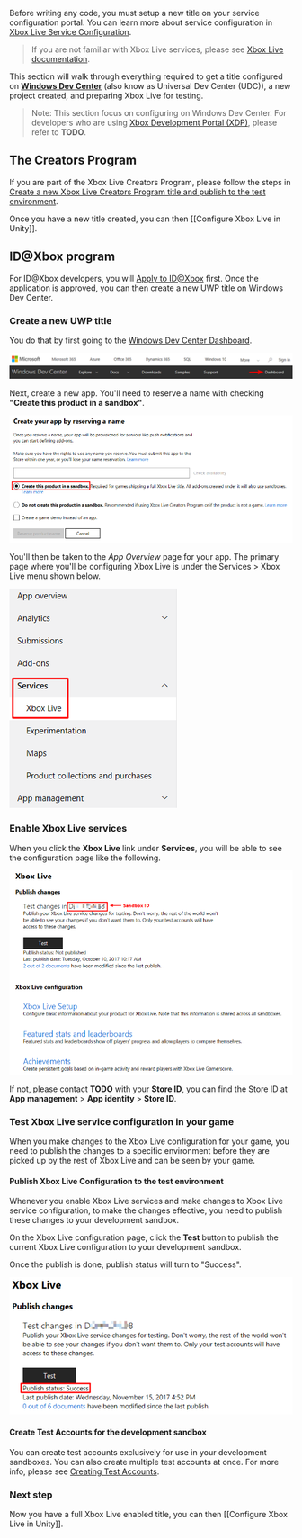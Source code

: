 Before writing any code, you must setup a new title on your service configuration portal. You can learn more about service configuration in [Xbox Live Service Configuration](https://docs.microsoft.com/en-us/windows/uwp/xbox-live/xbox-live-service-configuration).

> If you are not familiar with Xbox Live services, please see [Xbox Live documentation](https://docs.microsoft.com/windows/uwp/xbox-live).

This section will walk through everything required to get a title configured on **[Windows Dev Center](https://dev.windows.com/)** (also know as Universal Dev Center (UDC)), a new project created, and preparing Xbox Live for testing.

> Note: This section focus on configuring on Windows Dev Center. For developers who are using [Xbox Development Portal (XDP)](https://xdp.xboxlive.com/), please refer to **TODO**. 

## The Creators Program
If you are part of the Xbox Live Creators Program, please follow the steps in [Create a new Xbox Live Creators Program title and publish to the test environment](https://docs.microsoft.com/en-us/windows/uwp/xbox-live/get-started-with-creators/create-and-test-a-new-creators-title).

Once you have a new title created, you can then [[Configure Xbox Live in Unity]].

## ID@Xbox program
For ID@Xbox developers, you will [Apply to ID@Xbox](https://www.xbox.com/Developers/id) first. Once the application is approved, you can then create a new UWP title on Windows Dev Center.

### Create a new UWP title
You do that by first going to the [Windows Dev Center Dashboard](https://developer.microsoft.com/dashboard/).

![Windows Dev Center Dashboard](images/udc_dashboard.png)

Next, create a new app. You'll need to reserve a name with checking **"Create this product in a sandbox"**.

![UDC NEW APP](images/udc_newapp.png)

You'll then be taken to the *App Overview* page for your app. The primary page where you'll be configuring Xbox Live is under the Services > Xbox Live menu shown below.

![UDC Xbox Live page](images/udc_xboxlive_page.png)

### Enable Xbox Live services
When you click the **Xbox Live** link under **Services**, you will be able to see the configuration page like the following.

![ID@Xbox configuration page](images/udc_id@xbox.png)

If not, please contact **TODO** with your **Store ID**, you can find the Store ID at **App management** > **App identity** > **Store ID**.

### Test Xbox Live service configuration in your game
When you make changes to the Xbox Live configuration for your game, you need to publish the changes to a specific environment before they are picked up by the rest of Xbox Live and can be seen by your game.

#### Publish Xbox Live Configuration to the test environment
Whenever you enable Xbox Live services and make changes to Xbox Live service configuration, to make the changes effective, you need to publish these changes to your development sandbox.

On the Xbox Live configuration page, click the **Test** button to publish the current Xbox Live configuration to your development sandbox.

Once the publish is done, publish status will turn to "Success".

![UDC publish success](images/udc_id@xbox_publish_success.png)

#### Create Test Accounts for the development sandbox
You can create test accounts exclusively for use in your development sandboxes. You can also create multiple test accounts at once. For more info, please see [Creating Test Accounts](https://docs.microsoft.com/en-us/windows/uwp/xbox-live/xbox-live-test-accounts#creating-test-accounts).

### Next step
Now you have a full Xbox Live enabled title, you can then [[Configure Xbox Live in Unity]].
